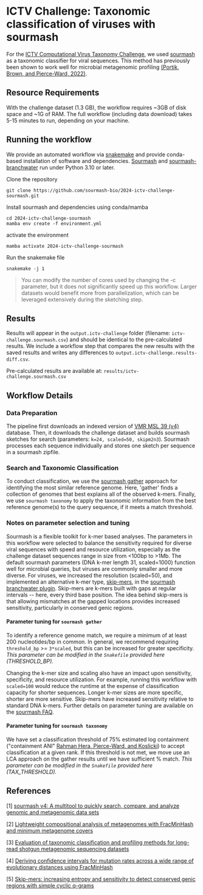 # ICTV Challenge: Taxonomic classification of viruses with sourmash
For the [ICTV Computational Virus Taxonomy Challenge](https://ictv-vbeg.github.io/ICTV-TaxonomyChallenge/), we used [sourmash](https://github.com/sourmash-bio) as a taxonomic classifier for viral sequences. This method has previously been shown to work well for microbial metagenomic profiling [(Portik, Brown, and Pierce-Ward, 2022)](https://bmcbioinformatics.biomedcentral.com/articles/10.1186/s12859-022-05103-0).

## Resource Requirements
With the challenge dataset (1.3 GB), the workflow requires ~3GB of disk space and ~1G of RAM. The full workflow (including data download) takes 5-15 minutes to run, depending on your machine.

## Running the workflow

We provide an automated workflow via [snakemake](https://snakemake.readthedocs.io/en/stable/) and provide conda-based installation of software and dependencies. [Sourmash]([https:/](https://github.com/sourmash-bio/sourmash)/) and [sourmash-branchwater](https://github.com/sourmash-bio/sourmash_plugin_branchwater) run under Python 3.10 or later.

Clone the repository
```
git clone https://github.com/sourmash-bio/2024-ictv-challenge-sourmash.git
```
Install sourmash and dependencies using conda/mamba
```
cd 2024-ictv-challenge-sourmash
mamba env create -f environment.yml
```
activate the environment
```
mamba activate 2024-ictv-challenge-sourmash
```
Run the snakemake file

```
snakemake -j 1
```
> You can modify the number of cores used by changing the -c parameter, but
> it does not significantly speed up this workflow. Larger datasets would
> benefit more from parallelization, which can be leveraged extensively
> during the sketching step.

## Results
Results will appear in the `output.ictv-challenge` folder (filename: `ictv-challenge.sourmash.csv`) and should be identical to the pre-calculated results. We include a workflow step that compares the new results with the saved results and writes any differences to `output.ictv-challenge.results-diff.csv`.

Pre-calculated results are available at: `results/ictv-challenge.sourmash.csv`


## Workflow Details

### Data Preparation
The pipeline first downloads an indexed version of [VMR MSL 39 (v4)](https://ictv.global/vmr) database. Then, it downloads the challenge dataset and builds sourmash sketches for search (parameters: `k=24, scaled=50, skipm2n3`). Sourmash processes each sequence individually and stores one sketch per sequence in a sourmash zipfile.

### Search and Taxonomic Classification
To conduct classification, we use the [sourmash gather](https://sourmash.readthedocs.io/en/latest/classifying-signatures.html#analyzing-metagenomic-samples-with-gather) approach for identifying the most similar reference genome. Here, 'gather' finds a collection of genomes that best explains all of the observed k-mers. Finally, we use `sourmash taxonomy` to apply the taxonomic information from the best reference genome(s) to the query sequence, if it meets a match threshold.


### Notes on parameter selection and tuning

Sourmash is a flexible toolkit for k-mer based analyses. The parameters in this workflow were selected to balance the sensitivity required for diverse viral sequences with speed and resource utilization, especially as the challenge dataset sequences range in size from <100bp to >1Mb. The default sourmash parameters (DNA k-mer length 31, scaled=1000) function well for microbial queries, but viruses are commonly smaller and more diverse. For viruses, we increased the resolution (scaled=50), and implemented an alternative k-mer type, [skip-mers](https://www.biorxiv.org/content/10.1101/179960), in the [sourmash branchwater plugin](https://github.com/sourmash-bio/sourmash_plugin_branchwater). Skip-mers are k-mers built with gaps at regular intervals -- here, every third base position. The idea behind skip-mers is that allowing mismatches at the gapped locations provides increased sensitivity, particularly in conserved genic regions.

#### Parameter tuning for `sourmash gather`
To identify a reference genome match, we require a minimum of at least 200 nucleotides/bp in common. In general, we recommend requiring `threshold_bp` >= `3*scaled`, but this can be increased for greater specificity. *This parameter can be modified in the `Snakefile` provided here (THRESHOLD_BP).*

Changing the k-mer size and scaling also have an impact upon sensitivity, specificity, and resource utilization. For example, running this workflow with `scaled=100` would reduce the runtime at the expense of classification capacity for shorter sequences. Longer k-mer sizes are more specific, shorter are more sensitive. Skip-mers have increased sensitivity relative to standard DNA k-mers. Further details on parameter tuning are available on the [sourmash FAQ](https://sourmash.readthedocs.io/en/latest/faq.html).


#### Parameter tuning for `sourmash taxonomy`
We have set a classification threshold of 75% estimated log containment ("containment ANI" [Rahman Hera, Pierce-Ward, and Koslicki](https://pubmed.ncbi.nlm.nih.gov/37344105/)) to accept classification at a given rank. If this threshold is not met, we move use an LCA approach on the gather results until we have sufficient % match. *This parameter can be modified in the `Snakefile` provided here (TAX_THRESHOLD).*

## References

[1] [sourmash v4: A multitool to quickly search, compare, and analyze genomic and metagenomic data sets](https://joss.theoj.org/papers/10.21105/joss.06830)

[2] [Lightweight compositional analysis of metagenomes with FracMinHash and minimum metagenome covers](https://www.biorxiv.org/content/10.1101/2022.01.11.475838v2)

[3] [Evaluation of taxonomic classification and profiling methods for long-read shotgun metagenomic sequencing datasets](https://bmcbioinformatics.biomedcentral.com/articles/10.1186/s12859-022-05103-0)

[4] [Deriving confidence intervals for mutation rates across a wide range of evolutionary distances using FracMinHash](https://pubmed.ncbi.nlm.nih.gov/37344105/)

[5] [Skip-mers: increasing entropy and sensitivity to detect conserved genic regions with simple cyclic q-grams](https://www.biorxiv.org/content/10.1101/179960v2)
